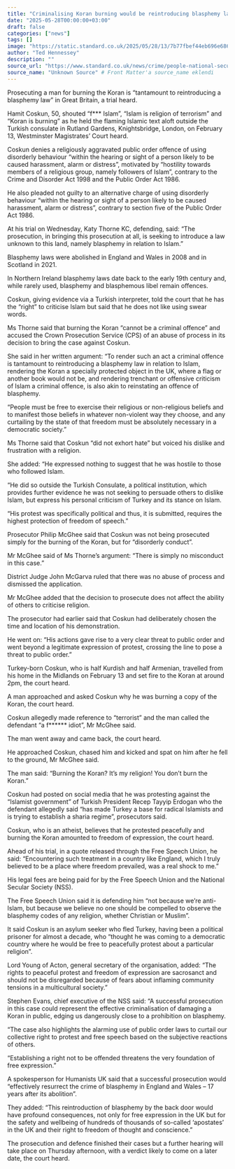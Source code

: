 ```yaml
---
title: "Criminalising Koran burning would be reintroducing blasphemy law, court told"
date: "2025-05-28T00:00:00+03:00"
draft: false
categories: ["news"]
tags: []
image: "https://static.standard.co.uk/2025/05/28/13/7b77fbef44eb696e6862c0be4a043cd2Y29udGVudHNlYXJjaGFwaSwxNzQ4NTIwNTcx-2.80410232.jpg?width=1200"
author: "Ted Hennessey"
description: ""
source_url: "https://www.standard.co.uk/news/crime/people-national-secular-society-turkish-london-knightsbridge-b1230087.html"
source_name: "Unknown Source" # Front Matter'a source_name eklendi
---
```

Prosecuting a man for burning the Koran is “tantamount to reintroducing a blasphemy law” in Great Britain, a trial heard.

Hamit Coskun, 50, shouted “f*** Islam”, “Islam is religion of terrorism” and “Koran is burning” as he held the flaming Islamic text aloft outside the Turkish consulate in Rutland Gardens, Knightsbridge, London, on February 13, Westminster Magistrates’ Court heard.

Coskun denies a religiously aggravated public order offence of using disorderly behaviour “within the hearing or sight of a person likely to be caused harassment, alarm or distress”, motivated by “hostility towards members of a religious group, namely followers of Islam”, contrary to the Crime and Disorder Act 1998 and the Public Order Act 1986.

He also pleaded not guilty to an alternative charge of using disorderly behaviour “within the hearing or sight of a person likely to be caused harassment, alarm or distress”, contrary to section five of the Public Order Act 1986.

At his trial on Wednesday, Katy Thorne KC, defending, said: “The prosecution, in bringing this prosecution at all, is seeking to introduce a law unknown to this land, namely blasphemy in relation to Islam.”

Blasphemy laws were abolished in England and Wales in 2008 and in Scotland in 2021.

In Northern Ireland blasphemy laws date back to the early 19th century and, while rarely used, blasphemy and blasphemous libel remain offences.

Coskun, giving evidence via a Turkish interpreter, told the court that he has the “right” to criticise Islam but said that he does not like using swear words.

Ms Thorne said that burning the Koran “cannot be a criminal offence” and accused the Crown Prosecution Service (CPS) of an abuse of process in its decision to bring the case against Coskun.

She said in her written argument: “To render such an act a criminal offence is tantamount to reintroducing a blasphemy law in relation to Islam, rendering the Koran a specially protected object in the UK, where a flag or another book would not be, and rendering trenchant or offensive criticism of Islam a criminal offence, is also akin to reinstating an offence of blasphemy.

“People must be free to exercise their religious or non-religious beliefs and to manifest those beliefs in whatever non-violent way they choose, and any curtailing by the state of that freedom must be absolutely necessary in a democratic society.”

Ms Thorne said that Coskun “did not exhort hate” but voiced his dislike and frustration with a religion.

She added: “He expressed nothing to suggest that he was hostile to those who followed Islam.

“He did so outside the Turkish Consulate, a political institution, which provides further evidence he was not seeking to persuade others to dislike Islam, but express his personal criticism of Turkey and its stance on Islam.

“His protest was specifically political and thus, it is submitted, requires the highest protection of freedom of speech.”

Prosecutor Philip McGhee said that Coskun was not being prosecuted simply for the burning of the Koran, but for “disorderly conduct”.

Mr McGhee said of Ms Thorne’s argument: “There is simply no misconduct in this case.”

District Judge John McGarva ruled that there was no abuse of process and dismissed the application.

Mr McGhee added that the decision to prosecute does not affect the ability of others to criticise religion.

The prosecutor had earlier said that Coskun had deliberately chosen the time and location of his demonstration.

He went on: “His actions gave rise to a very clear threat to public order and went beyond a legitimate expression of protest, crossing the line to pose a threat to public order.”

Turkey-born Coskun, who is half Kurdish and half Armenian, travelled from his home in the Midlands on February 13 and set fire to the Koran at around 2pm, the court heard.

A man approached and asked Coskun why he was burning a copy of the Koran, the court heard.

Coskun allegedly made reference to “terrorist” and the man called the defendant “a f****** idiot”, Mr McGhee said.

The man went away and came back, the court heard.

He approached Coskun, chased him and kicked and spat on him after he fell to the ground, Mr McGhee said.

The man said: “Burning the Koran? It’s my religion! You don’t burn the Koran.”

Coskun had posted on social media that he was protesting against the “Islamist government” of Turkish President Recep Tayyip Erdogan who the defendant allegedly said “has made Turkey a base for radical Islamists and is trying to establish a sharia regime”, prosecutors said.

Coskun, who is an atheist, believes that he protested peacefully and burning the Koran amounted to freedom of expression, the court heard.

Ahead of his trial, in a quote released through the Free Speech Union, he said: “Encountering such treatment in a country like England, which I truly believed to be a place where freedom prevailed, was a real shock to me.”

His legal fees are being paid for by the Free Speech Union and the National Secular Society (NSS).

The Free Speech Union said it is defending him “not because we’re anti-Islam, but because we believe no one should be compelled to observe the blasphemy codes of any religion, whether Christian or Muslim”.

It said Coskun is an asylum seeker who fled Turkey, having been a political prisoner for almost a decade, who “thought he was coming to a democratic country where he would be free to peacefully protest about a particular religion”.

Lord Young of Acton, general secretary of the organisation, added: “The rights to peaceful protest and freedom of expression are sacrosanct and should not be disregarded because of fears about inflaming community tensions in a multicultural society.”

Stephen Evans, chief executive of the NSS said: “A successful prosecution in this case could represent the effective criminalisation of damaging a Koran in public, edging us dangerously close to a prohibition on blasphemy.

“The case also highlights the alarming use of public order laws to curtail our collective right to protest and free speech based on the subjective reactions of others.

“Establishing a right not to be offended threatens the very foundation of free expression.”

A spokesperson for Humanists UK said that a successful prosecution would “effectively resurrect the crime of blasphemy in England and Wales – 17 years after its abolition”.

They added: “This reintroduction of blasphemy by the back door would have profound consequences, not only for free expression in the UK but for the safety and wellbeing of hundreds of thousands of so-called ‘apostates’ in the UK and their right to freedom of thought and conscience.”

The prosecution and defence finished their cases but a further hearing will take place on Thursday afternoon, with a verdict likely to come on a later date, the court heard.